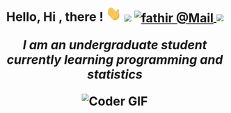 <h1 align="center"><b>Hello, Hi , there !</b>
  <img src="https://raw.githubusercontent.com/ABSphreak/ABSphreak/master/gifs/Hi.gif" width="35" height="35>
  
  
  
  
<a href="https://www.linkedin.com/in/mohamed-fathir-538951204" >
  <img align="center"  width="22px" src="https://cdn.jsdelivr.net/npm/simple-icons@v3/icons/linkedin.svg" >
</a>

  <a href="mailto:fathir.majeed@gmail.com">
  <img align="center" alt="fathir @Mail" width="22px" src="https://cdn.jsdelivr.net/npm/simple-icons@v3/icons/gmail.svg" />
</a>


  <img src="https://media.giphy.com/media/WUlplcMpOCEmTGBtBW/giphy.gif" width="80"/>
  
  <b><i>I am an undergraduate student currently learning programming and statistics</i></b>
  
 
  
  
  
  
  

<p  align="center"><img src="https://media.giphy.com/media/SWoSkN6DxTszqIKEqv/giphy.gif" alt="Coder GIF" width="500" height="400"> 
